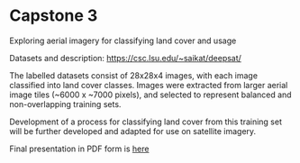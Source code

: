 # Capstone 3

Exploring aerial imagery for classifying land cover and usage

Datasets and description: https://csc.lsu.edu/~saikat/deepsat/

The labelled datasets consist of 28x28x4 images, with each image classified into land cover classes. Images were extracted from larger aerial image tiles (~6000 x ~7000 pixels), and selected to represent balanced and non-overlapping training sets.

Development of a process for classifying land cover from this training set will be further developed and adapted for use on satellite imagery.

Final presentation in PDF form is [here](https://github.com/arcweld/DSI_Capstone_3/blob/main/Land%20Cover%20Classification%20With%20Aerial%20Imagery.pdf)
